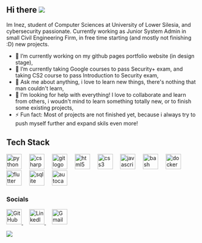 ## Hi there ![](https://user-images.githubusercontent.com/18350557/176309783-0785949b-9127-417c-8b55-ab5a4333674e.gif)
Im Inez, student of Computer Sciences at University of Lower Silesia, and cybersecurity passionate.
Currently working as Junior System Admin in small Civil Engineering Firm, in free time starting (and mostly not finishing :D) new projects.

- 🔭 I’m currently working on my github pages portfolio website (in design stage),
- 🌱 I’m currently taking Google courses to pass Security+ exam, and taking CS2 course to pass Introduction to Security exam,
- 💬 Ask me about anything, i love to learn new things, there's nothing that man couldn't learn,
- 🤔 I’m looking for help with everything! I love to collaborate and learn from others, i woudn't mind to learn something totally new, or to finish some existing projects,
- ⚡ Fun fact: Most of projects are not finished yet, because i always try to push myself further and expand skils even more!
  

## Tech Stack
<div align="left">
  <img src="https://cdn.jsdelivr.net/gh/devicons/devicon/icons/python/python-original.svg" height="40" alt="python logo"  />
  <img width="12" />
  <img src="https://cdn.jsdelivr.net/gh/devicons/devicon/icons/csharp/csharp-original.svg" height="40" alt="csharp logo"  />
  <img width="12" />
  <img src="https://skillicons.dev/icons?i=git" height="40" alt="git logo"  />
  <img width="12" />
  <img src="https://skillicons.dev/icons?i=html" height="40" alt="html5 logo"  />
  <img width="12" />
  <img src="https://cdn.jsdelivr.net/gh/devicons/devicon/icons/css3/css3-original.svg" height="40" alt="css3 logo"  />
  <img width="12" />
  <img src="https://skillicons.dev/icons?i=js" height="40" alt="javascript logo"  />
  <img width="12" />
  <img src="https://skillicons.dev/icons?i=bash" height="40" alt="bash logo"  />
  <img width="12" />
  <img src="https://skillicons.dev/icons?i=docker" height="40" alt="docker logo"  />
  <img width="12" />
  <img src="https://skillicons.dev/icons?i=flutter" height="40" alt="flutter logo"  />
  <img width="12" />
  <img src="https://skillicons.dev/icons?i=sqlite" height="40" alt="sqlite logo"  />
  <img width="12" />
  <img src="https://skillicons.dev/icons?i=autocad" height="40" alt="autocad logo"  />
</div>

###

### Socials
<div align="left">
  <a href="https://www.github.com/maleckainez" target="_blank" rel="noreferrer">
    <img src="https://raw.githubusercontent.com/danielcranney/readme-generator/main/public/icons/socials/github.svg" width="40" height="40" alt="GitHub logo" />
  </a>
  <img width="12" />
  <a href="https://www.linkedin.com/in/maleckainez" target="_blank" rel="noreferrer">
    <img src="https://raw.githubusercontent.com/danielcranney/readme-generator/main/public/icons/socials/linkedin.svg" width="40" height="40" alt="LinkedIn logo" />
  </a>
  <img width="12" />
  <a href="mailto:maleckainez@gmail.com">
    <img src="https://upload.wikimedia.org/wikipedia/commons/4/4e/Gmail_Icon.png" width="40" height="40" alt="Gmail logo" />
  </a>
</div>


<!--
**maleckainez/maleckainez** is a ✨ _special_ ✨ repository because its `README.md` (this file) appears on your GitHub profile.

Here are some ideas to get you started:

- 🔭 I’m currently working on ...
- 🌱 I’m currently learning ...
- 👯 I’m looking to collaborate on ...
- 🤔 I’m looking for help with ...
- 💬 Ask me about ...
- 📫 How to reach me: ...
- 😄 Pronouns: ...
- ⚡ Fun fact: ...
-->
![](https://komarev.com/ghpvc/?username=maleckainez&color=lightgrey&abbreviated=true&style=pixel)
